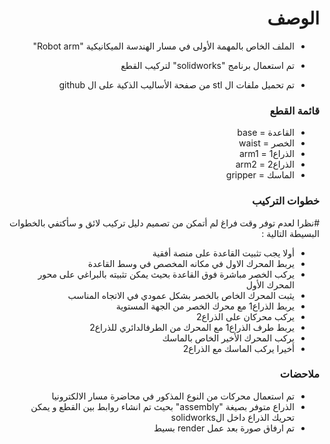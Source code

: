<h1 dir="rtl"> الوصف </h1>

<div dir="rtl">

- الملف الخاص بالمهمة الأولى في مسار الهندسة الميكانيكية  "Robot arm"


- تم استعمال برنامج "solidworks" لتركيب القطع
- تم تحميل ملفات ال stl من صفحة الأساليب الذكية على ال github

</div>

<h3 dir="rtl"> قائمة القطع </h3>

<div dir="rtl">

- القاعدة = base
- الخصر = waist
- الذراع1 = arm1
- الذراع2 = arm2
- الماسك = gripper
  
</div>

<h3 dir="rtl"> خطوات التركيب </h3>

<div dir="rtl">
  
#نظرا لعدم توفر وقت فراغ لم أتمكن من  تصميم دليل تركيب لائق و سأكتفي بالخطوات البسيطة التالية :

- أولا يجب تثبيت القاعدة على منصة أفقية
- يربط المحرك الاول في مكانه المخصص في وسط القاعدة
- يركب الخصر مباشرة فوق القاعدة بحيث يمكن تثبيته بالبراغي على محور المحرك الأول
- يثبت المحرك الخاص بالخصر بشكل عمودي في الاتجاه المناسب
- يربط الذراع1 مع محرك الخصر من الجهة المستوية
- يركب محركان على الذراع2
- يربط طرف الذراع1 مع المحرك من الطرفالدائري للذراع2
- يركب المحرك الأخير الخاص بالماسك 
- أخيرا يركب الماسك مع الذراع2
  
</div>

<h3 dir="rtl"> ملاحضات </h3>

<div dir="rtl">

- تم استعمال محركات من النوع المذكور في محاضرة مسار الالكترونيا
- الذراع متوفر بصيغة "assembly" بحيث تم انشاء روابط بين القطع و يمكن تحريك الذراع داخل الsolidworks
- تم ارفاق صورة بعد عمل render بسيط
  
  
</div>
